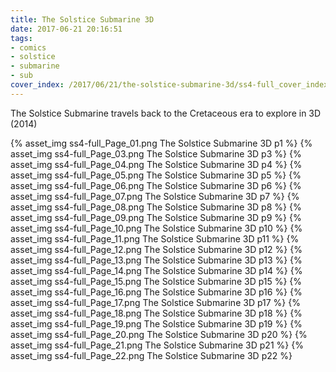 ```yaml
---
title: The Solstice Submarine 3D
date: 2017-06-21 20:16:51
tags:
- comics
- solstice
- submarine
- sub
cover_index: /2017/06/21/the-solstice-submarine-3d/ss4-full_cover_index.png
---
```

The Solstice Submarine travels back to the Cretaceous era to explore in 3D (2014)

{% asset_img ss4-full_Page_01.png The Solstice Submarine 3D p1 %}
{% asset_img ss4-full_Page_03.png The Solstice Submarine 3D p3 %}
{% asset_img ss4-full_Page_04.png The Solstice Submarine 3D p4 %}
{% asset_img ss4-full_Page_05.png The Solstice Submarine 3D p5 %}
{% asset_img ss4-full_Page_06.png The Solstice Submarine 3D p6 %}
{% asset_img ss4-full_Page_07.png The Solstice Submarine 3D p7 %}
{% asset_img ss4-full_Page_08.png The Solstice Submarine 3D p8 %}
{% asset_img ss4-full_Page_09.png The Solstice Submarine 3D p9 %}
{% asset_img ss4-full_Page_10.png The Solstice Submarine 3D p10 %}
{% asset_img ss4-full_Page_11.png The Solstice Submarine 3D p11 %}
{% asset_img ss4-full_Page_12.png The Solstice Submarine 3D p12 %}
{% asset_img ss4-full_Page_13.png The Solstice Submarine 3D p13 %}
{% asset_img ss4-full_Page_14.png The Solstice Submarine 3D p14 %}
{% asset_img ss4-full_Page_15.png The Solstice Submarine 3D p15 %}
{% asset_img ss4-full_Page_16.png The Solstice Submarine 3D p16 %}
{% asset_img ss4-full_Page_17.png The Solstice Submarine 3D p17 %}
{% asset_img ss4-full_Page_18.png The Solstice Submarine 3D p18 %}
{% asset_img ss4-full_Page_19.png The Solstice Submarine 3D p19 %}
{% asset_img ss4-full_Page_20.png The Solstice Submarine 3D p20 %}
{% asset_img ss4-full_Page_21.png The Solstice Submarine 3D p21 %}
{% asset_img ss4-full_Page_22.png The Solstice Submarine 3D p22 %}
